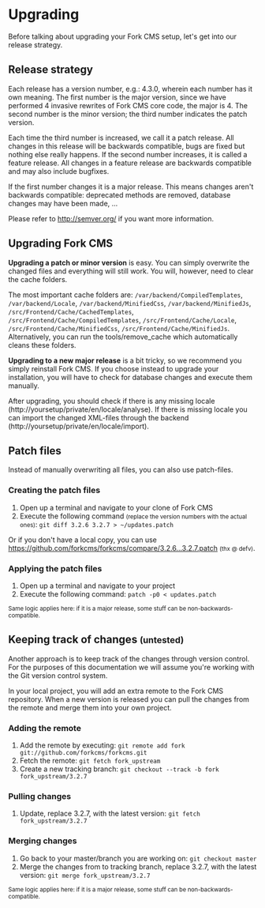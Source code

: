 # Upgrading

Before talking about upgrading your Fork CMS setup, let's get into our release strategy.

## Release strategy

Each release has a version number, e.g.: 4.3.0, wherein each number has it own meaning. The first number is the major version, since we have performed 4 invasive rewrites of Fork CMS core code, the major is 4.
The second number is the minor version; the third number indicates the patch version.

Each time the third number is increased, we call it a patch release. All changes in this release will be backwards compatible, bugs are fixed but nothing else really happens. If the second number increases, it is called a feature release. All changes in a feature release are backwards compatible and may also include bugfixes.

If the first number changes it is a major release. This means changes aren't backwards compatible: deprecated methods are removed, database changes may have been made, ...

Please refer to http://semver.org/ if you want more information.

## Upgrading Fork CMS

**Upgrading a patch or minor version** is easy. You can simply overwrite the changed files and everything will still work. You will, however, need to clear the cache folders.

The most important cache folders are: `/var/backend/CompiledTemplates`, `/var/backend/Locale`,  `/var/backend/MinifiedCss`, `/var/backend/MinifiedJs`, `/src/Frontend/Cache/CachedTemplates`, `/src/Frontend/Cache/CompiledTemplates`, `/src/Frontend/Cache/Locale`, `/src/Frontend/Cache/MinifiedCss`, `/src/Frontend/Cache/MinifiedJs`. Alternatively, you can run the tools/remove_cache which automatically cleans these folders.

**Upgrading to a new major release** is a bit tricky, so we recommend you simply reinstall Fork CMS. If you choose instead to upgrade your installation, you will have to check for database changes and execute them manually. 

After upgrading, you should check if there is any missing locale (http://yoursetup/private/en/locale/analyse). If there is missing locale you can import the changed XML-files through the backend (http://yoursetup/private/en/locale/import).

## Patch files

Instead of manually overwriting all files, you can also use patch-files.

### Creating the patch files

1. Open up a terminal and navigate to your clone of Fork CMS
2. Execute the following command <small>(replace the version numbers with the actual ones)</small>: `git diff 3.2.6 3.2.7 > ~/updates.patch`

Or if you don't have a local copy, you can use https://github.com/forkcms/forkcms/compare/3.2.6...3.2.7.patch <small>(thx @ defv)</small>.

### Applying the patch files

1. Open up a terminal and navigate to your project
2. Execute the following command: `patch -p0 < updates.patch`

<small>Same logic applies here: if it is a major release, some stuff can be non-backwards-compatible.</small>

## Keeping track of changes <small>(untested)</small>

Another approach is to keep track of the changes through version control. For the purposes of this documentation we will assume you're working with the Git version control system.

In your local project, you will add an extra remote to the Fork CMS repository. When a new version is released you can pull the changes from the remote and merge them into your own project.

### Adding the remote

1. Add the remote by executing: `git remote add fork git://github.com/forkcms/forkcms.git`
2. Fetch the remote: `git fetch fork_upstream`
3. Create a new tracking branch: `git checkout --track -b fork fork_upstream/3.2.7`

### Pulling changes

1. Update, replace 3.2.7, with the latest version: `git fetch fork_upstream/3.2.7`

### Merging changes

1. Go back to your master/branch you are working on: `git checkout master`
2. Merge the changes from to tracking branch, replace 3.2.7, with the latest version: `git merge fork_upstream/3.2.7`

<small>Same logic applies here: if it is a major release, some stuff can be non-backwards-compatible.</small>
